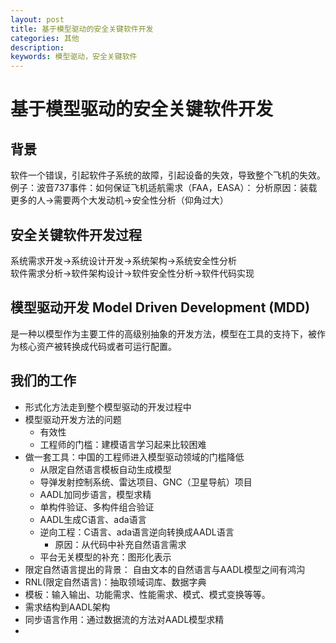```yaml
---
layout: post
title: 基于模型驱动的安全关键软件开发
categories: 其他
description: 
keywords: 模型驱动，安全关键软件
---
```

# 基于模型驱动的安全关键软件开发

## 背景
  软件一个错误，引起软件子系统的故障，引起设备的失效，导致整个飞机的失效。
  例子：波音737事件：如何保证飞机适航需求（FAA，EASA）：
  分析原因：装载更多的人->需要两个大发动机->安全性分析（仰角过大）

## 安全关键软件开发过程
  系统需求开发->系统设计开发->系统架构->系统安全性分析  
  软件需求分析->软件架构设计->软件安全性分析->软件代码实现

## 模型驱动开发 Model Driven Development  (MDD)
  是一种以模型作为主要工件的高级别抽象的开发方法，模型在工具的支持下，被作为核心资产被转换成代码或者可运行配置。

## 我们的工作
  + 形式化方法走到整个模型驱动的开发过程中
  + 模型驱动开发方法的问题
    + 有效性
    + 工程师的门槛：建模语言学习起来比较困难
  + 做一套工具：中国的工程师进入模型驱动领域的门槛降低
    + 从限定自然语言模板自动生成模型
    + 导弹发射控制系统、雷达项目、GNC（卫星导航）项目
    + AADL加同步语言，模型求精
    + 单构件验证、多构件组合验证
    + AADL生成C语言、ada语言
    + 逆向工程：C语言、ada语言逆向转换成AADL语言
      + 原因：从代码中补充自然语言需求
    + 平台无关模型的补充：图形化表示
  + 限定自然语言提出的背景：
    自由文本的自然语言与AADL模型之间有鸿沟
  + RNL(限定自然语言)：抽取领域词库、数据字典
  + 模板：输入输出、功能需求、性能需求、模式、模式变换等等。
  + 需求结构到AADL架构
  + 同步语言作用：通过数据流的方法对AADL模型求精
  +
